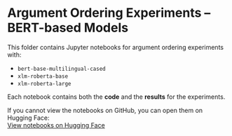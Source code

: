 # Argument Ordering Experiments – BERT-based Models

This folder contains Jupyter notebooks for argument ordering experiments with:
- `bert-base-multilingual-cased`
- `xlm-roberta-base`
- `xlm-roberta-large`

Each notebook contains both the **code** and the **results** for the experiments.

If you cannot view the notebooks on GitHub, you can open them on Hugging Face:  
[View notebooks on Hugging Face](https://huggingface.co/datasets/nawarturk/DISRPT-2025-Task3/tree/main/models/bert-base-models/argument-ordering)
